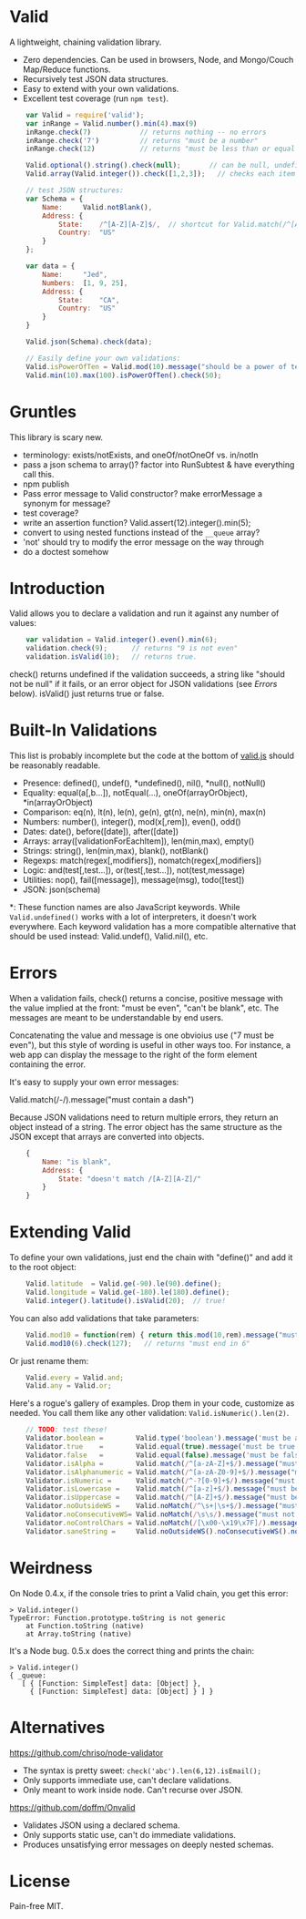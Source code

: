 # Valid

A lightweight, chaining validation library.

- Zero dependencies.  Can be used in browsers, Node, and Mongo/Couch Map/Reduce functions.
- Recursively test JSON data structures.
- Easy to extend with your own validations.
- Excellent test coverage (run `npm test`).


```javascript
    var Valid = require('valid');
    var inRange = Valid.number().min(4).max(9)
    inRange.check(7)            // returns nothing -- no errors
    inRange.check('7')          // returns "must be a number"
    inRange.check(12)           // returns "must be less than or equal to 9"

    Valid.optional().string().check(null);       // can be null, undefined, or a string
    Valid.array(Valid.integer()).check([1,2,3]);   // checks each item in the array

    // test JSON structures:
    var Schema = {
        Name:     Valid.notBlank(),
        Address: {
            State:    /^[A-Z][A-Z]$/,  // shortcut for Valid.match(/^[A-Z][A-Z]$/)
            Country:  "US"
        }
    };

    var data = {
        Name:     "Jed",
        Numbers:  [1, 9, 25],
        Address: {
            State:    "CA",
            Country:  "US"
        }
    }

    Valid.json(Schema).check(data);

    // Easily define your own validations:
    Valid.isPowerOfTen = Valid.mod(10).message("should be a power of ten).define();
    Valid.min(10).max(100).isPowerOfTen().check(50);
```

# Gruntles

This library is scary new.

- terminology: exists/notExists, and oneOf/notOneOf vs. in/notIn
- pass a json schema to array()?  factor into RunSubtest & have everything call this.
- npm publish
- Pass error message to Valid constructor?  make errorMessage a synonym for message?
- test coverage?
- write an assertion function?  Valid.assert(12).integer().min(5);
- convert to using nested functions instead of the `__queue` array?
- 'not' should try to modify the error message on the way through
- do a doctest somehow

# Introduction

Valid allows you to declare a validation and run it against any number of
values:

```javascript
    var validation = Valid.integer().even().min(6);
    validation.check(9);      // returns "9 is not even"
    validation.isValid(10);   // returns true.
```

check() returns undefined if the validation succeeds, a string like "should not
be null" if it fails, or an error object for JSON validations (see _Errors_
below).  isValid() just returns true or false.

# Built-In Validations

This list is probably incomplete but the code at the bottom of
[valid.js](https://github.com/bronson/valid/blob/master/lib/valid.js)
should be reasonably readable.

- Presence: defined(), undef(), \*undefined(), nil(), \*null(), notNull()
- Equality: equal(a[,b...]), notEqual(...), oneOf(arrayOrObject), \*in(arrayOrObject)
- Comparison: eq(n), lt(n), le(n), ge(n), gt(n), ne(n), min(n), max(n)
- Numbers: number(), integer(), mod(x[,rem]), even(), odd()
- Dates: date(), before([date]), after([date])
- Arrays: array([validationForEachItem]), len(min,max), empty()
- Strings: string(), len(min,max), blank(), notBlank()
- Regexps: match(regex[,modifiers]), nomatch(regex[,modifiers])
- Logic: and(test[,test...]), or(test[,test...]), not(test,message)
- Utilities: nop(), fail([message]), message(msg), todo([test])
- JSON: json(schema)

\*: These function names are also JavaScript keywords.  While
`Valid.undefined()` works with a lot of interpreters, it doesn't work
everywhere.  Each keyword validation has a more compatible alternative that
should be used instead: Valid.undef(), Valid.nil(), etc.

# Errors

When a validation fails, check() returns a concise, positive message with the
value implied at the front: "must be even", "can't be blank", etc.  The messages
are meant to be understandable by end users.

Concatenating the value and message is one obvioius use ("7 must be even"), but
this style of wording is useful in other ways too.  For instance, a web app can
display the message to the right of the form element containing the error.

It's easy to supply your own error messages:

   Valid.match(/-/).message("must contain a dash")

Because JSON validations need to return multiple errors, they return an object
instead of a string.  The error object has the same structure as the JSON
except that arrays are converted into objects.

```javascript
    {
        Name: "is blank",
        Address: {
            State: "doesn't match /[A-Z][A-Z]/"
        }
    }
```

# Extending Valid

To define your own validations, just end the chain with "define()"
and add it to the root object:

```javascript
    Valid.latitude  = Valid.ge(-90).le(90).define();
    Valid.longitude = Valid.ge(-180).le(180).define();
    Valid.integer().latitude().isValid(20);  // true!
```

You can also add validations that take parameters:

```javascript
    Valid.mod10 = function(rem) { return this.mod(10,rem).message("must end in" + rem); }
    Valid.mod10(6).check(127);   // returns "must end in 6"
```

Or just rename them:

```javascript
    Valid.every = Valid.and;
    Valid.any = Valid.or;
```

Here's a rogue's gallery of examples.  Drop them in your code, customize as needed.
You call them like any other validation: `Valid.isNumeric().len(2)`.

```javascript
    // TODO: test these!
    Validator.boolean =        Valid.type('boolean').message('must be a boolean').define();
    Validator.true    =        Valid.equal(true).message('must be true').define();
    Validator.false   =        Valid.equal(false).message('must be false').define();
    Validator.isAlpha =        Valid.match(/^[a-zA-Z]+$/).message("must be only letters").define();
    Validator.isAlphanumeric = Valid.match(/^[a-zA-Z0-9]+$/).message("must be letters or numbers").define();
    Validator.isNumeric =      Valid.match(/^-?[0-9]+$/).message("must be numeric").define();
    Validator.isLowercase =    Valid.match(/^[a-z]+$/).message("must be lower-case letters").define();
    Validator.isUppercase =    Valid.match(/^[A-Z]+$/).message("must be upper-case letters").define();
    Validator.noOutsideWS =    Valid.noMatch(/^\s+|\s+$/).message("must not have leading or trailing whitespace").define();
    Validator.noConsecutiveWS= Valid.noMatch(/\s\s/).message("must not have consecutive whitespace").define();
    Validator.noControlChars = Valid.noMatch(/[\x00-\x19\x7F]/).message("must not have control characters").define();
    Validator.saneString =     Valid.noOutsideWS().noConsecutiveWS().noControlChars().define();
```


# Weirdness

On Node 0.4.x, if the console tries to print a Valid chain, you
get this error:

    > Valid.integer()
    TypeError: Function.prototype.toString is not generic
        at Function.toString (native)
        at Array.toString (native)

It's a Node bug.  0.5.x does the correct thing and prints the
chain:

    > Valid.integer()
    { _queue: 
       [ { [Function: SimpleTest] data: [Object] },
         { [Function: SimpleTest] data: [Object] } ] }


# Alternatives

<https://github.com/chriso/node-validator>

- The syntax is pretty sweet: `check('abc').len(6,12).isEmail();`
- Only supports immediate use, can't declare validations.
- Only meant to work inside node.  Can't recurse over JSON.

<https://github.com/doffm/Onvalid>

- Validates JSON using a declared schema.
- Only supports static use, can't do immediate validations.
- Produces unsatisfying error messages on deeply nested schemas.


# License

Pain-free MIT.

